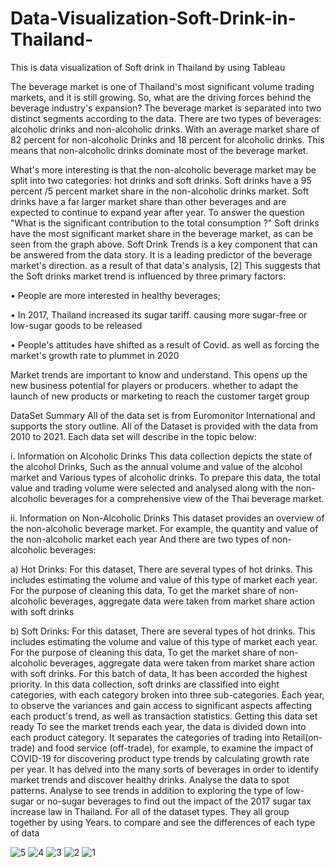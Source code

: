 
# Data-Visualization-Soft-Drink-in-Thailand-
This is data visualization of Soft drink in Thailand by using Tableau

  The beverage market is one of Thailand's most significant volume trading markets, and it is still growing. So, what are the driving forces behind the beverage industry's expansion? The beverage market is separated into two distinct segments according to the data. There are two types of beverages: alcoholic drinks and non-alcoholic drinks. With an average market share of 82 percent for non-alcoholic Drinks and 18 percent for alcoholic drinks. This means that non-alcoholic drinks dominate most of the beverage market.

  What's more interesting is that the non-alcoholic beverage market may be split into two categories: hot drinks and soft drinks. Soft drinks have a 95 percent /5 percent market share in the non-alcoholic drinks market. Soft drinks have a far larger market share than other beverages and are expected to continue to expand year after year. To answer the question "What is the significant contribution to the total consumption ?"
Soft drinks have the most significant market share in the beverage market, as can be seen from the graph above.
Soft Drink Trends is a key component that can be answered from the data story. It is a leading predictor of the beverage market's direction. as a result of that data's analysis, [2] This suggests that the Soft drinks market trend is influenced by three primary factors:

• People are more interested in healthy beverages;

• In 2017, Thailand increased its sugar tariff. causing more sugar-free or low-sugar goods to be released

• People's attitudes have shifted as a result of Covid. as well as forcing the market's growth rate to plummet in 2020

Market trends are important to know and understand. This opens up the new business potential for players or producers. whether to adapt the launch of new products or marketing to reach the customer target group

DataSet Summary
  All of the data set is from Euromonitor International and supports the story outline. All of the Dataset is provided with the data from 2010 to 2021. Each data set will describe in the topic below:
  
i. Information on Alcoholic Drinks
This data collection depicts the state of the alcohol Drinks, Such as the annual volume and value of the alcohol market and Various types of alcoholic drinks. To prepare this data, the total value and trading volume were selected and analysed along with the non-alcoholic beverages for a comprehensive view of the Thai beverage market.

ii. Information on Non-Alcoholic Drinks
This dataset provides an overview of the non-alcoholic beverage market. For example, the quantity and value of the non-alcoholic market each year And there are two types of non-alcoholic beverages:
  
  a) Hot Drinks:
For this dataset, There are several types of hot drinks. This includes estimating the volume and value of this type of market each year. For the purpose of cleaning this data, To get the market share of non-alcoholic beverages, aggregate data were taken from market share action with soft drinks
 
  b) Soft Drinks:
For this dataset, There are several types of hot drinks. This includes estimating the volume and value of this type of market each year. For the purpose of cleaning this data, To get the market share of non-alcoholic beverages, aggregate data were taken from market share action with soft drinks. For this batch of data, It has been accorded the highest priority. In this data collection, soft drinks are classified into eight categories, with each category broken into three sub-categories. Each year, to observe the variances and gain access to significant aspects affecting each product's trend, as well as transaction statistics. Getting this data set ready To see the market trends each year, the data is divided down into each product category. It separates the categories of trading into Retail(on-trade) and food service (off-trade), for example, to examine the impact of COVID-19 for discovering product type trends by calculating growth rate per year. It has delved into the many sorts of beverages in order to identify market trends and discover healthy drinks. Analyse the data to spot patterns. Analyse to see trends in addition to exploring the type of low-sugar or no-sugar beverages to find out the impact of the 2017 sugar tax increase law in Thailand.
For all of the dataset types. They all group together by using Years. to compare and see the differences of each type of data

![5](https://github.com/Warayut-Muknumporn/Data-Visualization-Soft-Drink-in-Thailand-/assets/116235617/6aa10ad2-b348-49d2-85b1-38bd9532afa8)
![4](https://github.com/Warayut-Muknumporn/Data-Visualization-Soft-Drink-in-Thailand-/assets/116235617/e6d300ad-9d1b-45d6-b825-64bb3f68e151)
![3](https://github.com/Warayut-Muknumporn/Data-Visualization-Soft-Drink-in-Thailand-/assets/116235617/eb81fc82-2c6a-4e8a-9283-6a1257863291)
![2](https://github.com/Warayut-Muknumporn/Data-Visualization-Soft-Drink-in-Thailand-/assets/116235617/54157e40-0cac-4788-b2fb-d1815b8d6d9f)
![1](https://github.com/Warayut-Muknumporn/Data-Visualization-Soft-Drink-in-Thailand-/assets/116235617/8fc87894-b052-4154-ad14-3d97a6ff4dfc)

